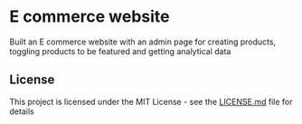 # E commerce website

Built an E commerce website with an admin page for creating products, toggling products to be featured and getting analytical data

## License

This project is licensed under the MIT License - see the [LICENSE.md](LICENSE.md) file for details
